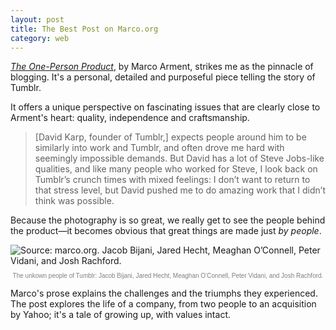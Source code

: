 ```yaml
---
layout: post
title: The Best Post on Marco.org
category: web
---
```


[*The One-Person Product*][the-one-person-product], by Marco Arment, strikes me as the pinnacle of blogging. It's a personal, detailed and purposeful piece telling the story of Tumblr.

It offers a unique perspective on fascinating issues that are clearly close to Arment's heart: quality, independence and craftsmanship. 

> [David Karp, founder of Tumblr,] expects people around him to be similarly into work and Tumblr, and often drove me hard with seemingly impossible demands. But David has a lot of Steve Jobs-like qualities, and like many people who worked for Steve, I look back on Tumblr’s crunch times with mixed feelings: I don’t want to return to that stress level, but David pushed me to do amazing work that I didn’t think was possible.

Because the photography is so great, we really get to see the people behind the product—it becomes obvious that great things are made just *by people*. 

![Source: marco.org. Jacob Bijani, Jared Hecht, Meaghan O’Connell, Peter Vidani, and Josh Rachford.](http://www.marco.org/media/2013/05/oldtumblr-9.jpg)
<small style="display:block;text-align:center;color:gray;font-weight:100;font-size:10px;font-family:Helvetica;margin-top:2%;">The unkown people of Tumblr: Jacob Bijani, Jared Hecht, Meaghan O’Connell, Peter Vidani, and Josh Rachford.</small>

Marco's prose explains the challenges and the triumphs they experienced. The post explores the life of a company, from two people to an acquisition by Yahoo; it's a tale of growing up, with values intact.

[the-one-person-product]: http://www.marco.org/2013/05/20/one-person-product